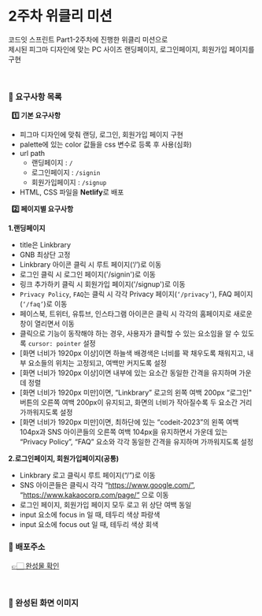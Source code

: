 # 2주차 위클리 미션

코드잇 스프린트 Part1-2주차에 진행한 위클리 미션으로<br/>
제시된 피그마 디자인에 맞는 PC 사이즈 랜딩페이지, 로그인페이지, 회원가입 페이지를 구현

<br/>

### 📌 요구사항 목록

&ensp;**1️⃣ 기본 요구사항**

- 피그마 디자인에 맞춰 랜딩, 로그인, 회원가입 페이지 구현
- palette에 있는 color 값들을 css 변수로 등록 후 사용(심화)
- url path
  - 랜딩페이지 : `/`
  - 로그인페이지 : `/signin`
  - 회원가입페이지 : `/signup`
- HTML, CSS 파일을 **Netlify**로 배포
  <br/>

&ensp;**2️⃣ 페이지별 요구사항**

**1.랜딩페이지**

- title은 Linkbrary
- GNB 최상단 고정
- Linkbrary 아이콘 클릭 시 루트 페이지(‘/’)로 이동
- 로그인 클릭 시 로그인 페이지('/signin')로 이동
- 링크 추가하키 클릭 시 회원가입 페이지('/signup')로 이동
- `Privacy Policy`, `FAQ`는 클릭 시 각각 Privacy 페이지(`‘/privacy’`), FAQ 페이지(`‘/faq’`)로 이동
- 페이스북, 트위터, 유튜브, 인스타그램 아이콘은 클릭 시 각각의 홈페이지로 새로운 창이 열리면서 이동
- 클릭으로 기능이 동작해야 하는 경우, 사용자가 클릭할 수 있는 요소임을 알 수 있도록 `cursor: pointer` 설정
- [화면 너비가 1920px 이상]이면 하늘색 배경색은 너비를 꽉 채우도록 채워지고, 내부 요소들의 위치는 고정되고, 여백만 커지도록 설정
- [화면 너비가 1920px 이상]이면 내부에 있는 요소간 동일한 간격을 유지하며 가운데 정렬
- [화면 너비가 1920px 미만]이면, “Linkbrary” 로고의 왼쪽 여백 200px “로그인" 버튼의 오른쪽 여백 200px이 유지되고, 화면의 너비가 작아질수록 두 요소간 거리 가까워지도록 설정
- [화면 너비가 1920px 미만]이면, 최하단에 있는 “codeit-2023”의 왼쪽 여백 104px과 SNS 아이콘들의 오른쪽 여백 104px을 유지하면서 가운데 있는 “Privacy Policy”, “FAQ” 요소와 각각 동일한 간격을 유지하며 가까워지도록 설정
  <br/>

**2.로그인페이지, 회원가입페이지(공통)**

- Linkbrary 로고 클릭시 루트 페이지(“/”)로 이동
- SNS 아이콘들은 클릭시 각각 “https://www.google.com/”, “https://www.kakaocorp.com/page/” 으로 이동
- 로그인 페이지, 회원가입 페이지 모두 로고 위 상단 여백 동일
- input 요소에 focus in 일 때, 테두리 색상 파랑색
- input 요소에 focus out 일 때, 테두리 색상 회색
  <br/>

### 📌 배포주소

&ensp;[👉🏻 완성물 확인]()

<br/>

### 📌 완성된 화면 이미지
